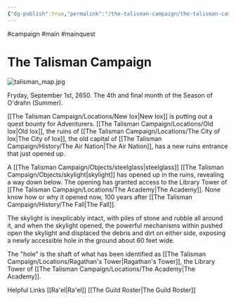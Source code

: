 ```yaml
---
{"dg-publish":true,"permalink":"/the-talisman-campaign/the-talisman-campaign/","tags":["gardenEntry"],"noteIcon":""}
---
```


#campaign #main #mainquest

# The Talisman Campaign
![talisman_map.jpg](/img/user/The%20Talisman%20Campaign/talisman_map.jpg)

Fryday, September 1st, 2650. The 4th and final month of the Season of O'drahn (Summer).

[[The Talisman Campaign/Locations/New Iox\|New Iox]] is putting out a quest bounty for Adventurers.
[[The Talisman Campaign/Locations/Old Iox\|Old Iox]], the ruins of [[The Talisman Campaign/Locations/The City of Iox\|The City of Iox]], the old capital of [[The Talisman Campaign/History/The Air Nation\|The Air Nation]], has a new ruins entrance that just opened up.

A [[The Talisman Campaign/Objects/steelglass\|steelglass]] [[The Talisman Campaign/Objects/skylight\|skylight]] has opened up in the ruins, revealing a way down below.
The opening has granted access to the Library Tower of [[The Talisman Campaign/Locations/The Academy\|The Academy]]. None know how or why it opened now, 100 years after [[The Talisman Campaign/History/The Fall\|The Fall]].

The skylight is inexplicably intact, with piles of stone and rubble all around it, and when the skylight opened, the powerful mechanisms within pushed open the skylight and displaced the debris and dirt on either side, exposing a newly accessible hole in the ground about 60 feet wide.

The "hole" is the shaft of what has been identified as [[The Talisman Campaign/Locations/Ragathan's Tower\|Ragathan's Tower]], the Library Tower of [[The Talisman Campaign/Locations/The Academy\|The Academy]]. 


Helpful Links
[[Ra'el\|Ra'el]]
[[The Guild Roster\|The Guild Roster]]

